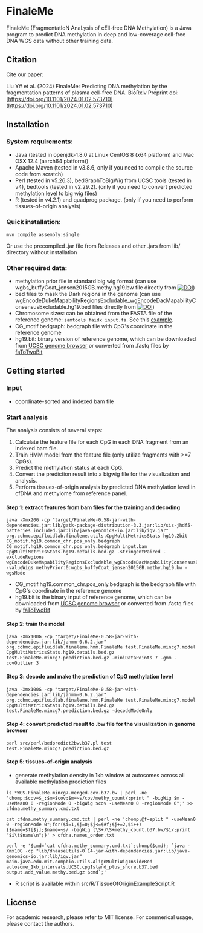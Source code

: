 # FinaleMe

FinaleMe (FragmentatIoN AnaLysis of cEll-free DNA Methylation) is a Java program to predict DNA methylation in deep and low-coverage cell-free DNA WGS data without other training data.

## Citation

Cite our paper:

Liu Y# et al. (2024) FinaleMe: Predicting DNA methylation by the fragmentation patterns of plasma cell-free DNA. BioRxiv Preprint doi: [https://doi.org/10.1101/2024.01.02.573710](https://doi.org/10.1101/2024.01.02.573710)


## Installation

### System requirements:

- Java (tested in openjdk-1.8.0 at Linux CentOS 8 (x64 platform) and Mac OSX 12.4 (aarch64 platform))
- Apache Maven (tested in v3.8.6, only if you need to compile the source code from scratch)
- Perl (tested in v5.26.3), bedGraphToBigWig from UCSC tools (tested in v4), bedtools (tested in v2.29.2). (only if you need to convert predicted methylation level to big wig files)
- R (tested in v4.2.1) and quadprog package. (only if you need to perform tissues-of-origin analysis)

### Quick installation:

    mvn compile assembly:single

Or use the precompiled .jar file from Releases and other .jars from lib/ directory without installation

### Other required data:

- methylation prior file in standard big wig format (can use wgbs_buffyCoat_jensen2015GB.methy.hg19.bw file directly from [![DOI](https://zenodo.org/badge/DOI/10.5281/zenodo.7647046.svg)](https://doi.org/10.5281/zenodo.7647046))
- bed files to mask the Dark regions in the genome (can use wgEncodeDukeMapabilityRegionsExcludable_wgEncodeDacMapabilityConsensusExcludable.hg19.bed files directly from [![DOI](https://zenodo.org/badge/DOI/10.5281/zenodo.7647046.svg)](https://doi.org/10.5281/zenodo.7647046))
- Chromosome sizes: can be obtained from the FASTA file of the reference genome: `samtools faidx input.fa`. See this [example](https://github.com/epifluidlab/cragr/blob/3d419a49/inst/extdata/human_g1k_v37.chrom.sizes).
- CG_motif.bedgraph: bedgraph file with CpG's coordinate in the reference genome
- hg19.bit: binary version of reference genome, which can be downloaded from [UCSC genome browser](http://hgdownload.soe.ucsc.edu/goldenPath/hg19/bigZips/) or converted from .fastq files by [faToTwoBit](https://github.com/ENCODE-DCC/kentUtils)
## Getting started

### Input
- coordinate-sorted and indexed bam file

### Start analysis

The analysis consists of several steps:

1. Calculate the feature file for each CpG in each DNA fragment from an indexed bam file.
2. Train HMM model from the feature file (only utilize fragments with >=7 CpGs).
3. Predict the methylation status at each CpG.
4. Convert the prediction result into a bigwig file for the visualization and analysis.
5. Perform tissues-of-origin analysis by predicted DNA methylation level in cfDNA and methylome from reference panel.

#### Step 1: extract features from bam files for the training and decoding
```
java -Xmx20G -cp "target/FinaleMe-0.58-jar-with-dependencies.jar:lib/gatk-package-distribution-3.3.jar:lib/sis-jhdf5-batteries_included.jar:lib/java-genomics-io.jar:lib/igv.jar" org.cchmc.epifluidlab.finaleme.utils.CpgMultiMetricsStats hg19.2bit CG_motif.hg19.common_chr.pos_only.bedgraph CG_motif.hg19.common_chr.pos_only.bedgraph input.bam CpgMultiMetricsStats.hg19.details.bed.gz -stringentPaired -excludeRegions wgEncodeDukeMapabilityRegionsExcludable_wgEncodeDacMapabilityConsensusExcludable.hg19.bed -valueWigs methyPrior:0:wgbs_buffyCoat_jensen2015GB.methy.hg19.bw -wgsMode
```

* CG_motif.hg19.common_chr.pos_only.bedgraph is the bedgraph file with CpG's coordinate in the reference genome
* hg19.bit is the binary input of reference genome, which can be downloaded from [UCSC genome browser](http://hgdownload.soe.ucsc.edu/goldenPath/hg19/bigZips/) or converted from .fastq files by [faToTwoBit](https://github.com/ENCODE-DCC/kentUtils)

#### Step 2: train the model 
```
java -Xmx100G -cp "target/FinaleMe-0.58-jar-with-dependencies.jar:lib/jahmm-0.6.2.jar" org.cchmc.epifluidlab.finaleme.hmm.FinaleMe test.FinaleMe.mincg7.model CpgMultiMetricsStats.hg19.details.bed.gz test.FinaleMe.mincg7.prediction.bed.gz -miniDataPoints 7 -gmm -covOutlier 3
```
#### Step 3: decode and make the prediction of CpG methylation level
```
java -Xmx100G -cp "target/FinaleMe-0.58-jar-with-dependencies.jar:lib/jahmm-0.6.2.jar" org.cchmc.epifluidlab.finaleme.hmm.FinaleMe test.FinaleMe.mincg7.model CpgMultiMetricsStats.hg19.details.bed.gz test.FinaleMe.mincg7.prediction.bed.gz -decodeModeOnly
```

#### Step 4: convert predicted result to .bw file for the visualization in genome browser
```
perl src/perl/bedpredict2bw.b37.pl test test.FinaleMe.mincg7.prediction.bed.gz
```

#### Step 5: tissues-of-origin analysis
* generate methylation density in 1kb window at autosomes across all available methylation prediction files
```
ls *WGS.FinaleMe.mincg7.merged.cov.b37.bw | perl -ne 'chomp;$cov=$_;$m=$cov;$m=~s/cov/methy_count/;print " -bigWig $m -useMean0 0 -regionMode 0 -bigWig $cov -useMean0 0 -regionMode 0";' >> cfdna.methy_summary.cmd.txt

cat cfdna.methy_summary.cmd.txt | perl -ne 'chomp;@f=split " -useMean0 0 -regionMode 0";for($i=1,$j=0;$j<=$#f;$j+=2,$i++){$name=$f[$j];$name=~s/ -bigWig (\S+)\S+methy_count.b37.bw/$1/;print "$i\t$name\n";}' > cfdna.names_order.txt

perl -e '$cmd=`cat cfdna.methy_summary.cmd.txt`;chomp($cmd); `java -Xmx10G -cp "lib/dnaaseUtils-0.14-jar-with-dependencies.jar:lib/java-genomics-io.jar:lib/igv.jar" main.java.edu.mit.compbio.utils.AlignMultiWigInsideBed autosome_1kb_intervals.UCSC.cpgIsland_plus_shore.b37.bed output.add_value.methy.bed.gz $cmd`;'

```

* R script is available within src/R/TissueOfOriginExampleScript.R


## License

For academic research, please refer to MIT license. For commerical usage, please contact the authors.

